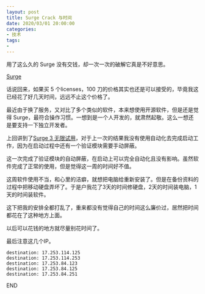 ```yaml
---
layout: post
title: Surge Crack 与时间
date: 2020/03/01 20:00:00
categories:
- 技术
tags:
- 
---
```


用了这么久的 Surge 没有交钱，却一次一次的破解它真是不好意思。

[Surge](https://nssurge.com/img/screenshot.png)

话说回来，如果买 5 个licenses，100 刀的价格其实也还是可以接受的，毕竟我这已经花了好几天时间，远远不止这个价格了。

最近由于换了服务，又对比了多个类似的软件，本来想使用开源软件，但是还是觉得 Surge，最符合操作习惯。一想到是一个人开发的，就肃然起敬。这么一想还是要支持一下独立开发者。

上回讲到了[Surge 3 无限试用](https://blog.naaln.com/2019/06/surge3-trial/)，对于上一次的结果我没有使用自动化去完成启动工作，因为在启动过程中还有一个验证模块需要手动屏蔽。

这一次完成了验证模块的自动屏蔽，在启动上可以完全自动化且没有影响。虽然软件完成了正常的使用，但是觉得这一周的时间好不值。

这周软件使用不当，和心里的洁癖，就想把电脑给重新安装了。但是在备份资料的过程中把移动硬盘弄坏了。于是户我花了3天的时间修硬盘，2天的时间装电脑，1天的时间装软件。

这下把我的安排全都打乱了，重来都没有觉得自己的时间这么廉价过，居然把时间都花在了这种地方上面。

以后可以花钱的地方就尽量别花时间了。

最后注意这几个IP。

```
destination: 17.253.114.125
destination: 17.253.114.253
destination: 17.253.84.123
destination: 17.253.84.125
destination: 17.253.84.251
```

END